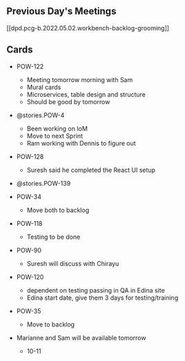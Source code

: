 
## Previous Day's Meetings
[[dpd.pcg-b.2022.05.02.workbench-backlog-grooming]]

## Cards
- POW-122
  - Meeting tomorrow morning with Sam
  - Mural cards
  - Microservices, table design and structure
  - Should be good by tomorrow
- @stories.POW-4

  - Been working on IoM
  - Move to next Sprint
  - Ram working with Dennis to figure out
- POW-128
  - Suresh said he completed the React UI setup
- @stories.POW-139

- POW-34
    - Move both to backlog
- POW-118
  - Testing to be done
- POW-90
  - Suresh will discuss with Chirayu
- POW-120
  - dependent on testing passing in QA in Edina site
  - Edina start date, give them 3 days for testing/training
- POW-35 
  - Move to backlog
- Marianne and Sam will be available tomorrow
  - 10-11 

